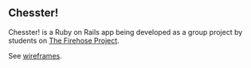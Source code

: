 Chesster!
---------
Chesster! is a Ruby on Rails app being developed as a group project by students on [The Firehose Project](http://www.thefirehoseproject.com).

See [wireframes](https://raw.githubusercontent.com/theFirehoseProject/chess/master/data/wireframes.pdf).
